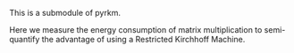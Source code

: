 This is a submodule of pyrkm.

Here we measure the energy consumption of matrix multiplication to semi-quantify the advantage of using a Restricted Kirchhoff Machine.
